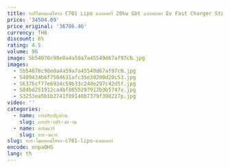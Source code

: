 ```yaml
---
title: รถรีโมทคอนโทรล C701 Lipo แบตเตอรี่ 20kw Gbt แบบพกพา Ev Fast Charger Station Fit สําหรับ Byd Autel
price: '34504.09'
price_original: '36706.46'
currency: THB
discount: 6%
rating: 4.5
volume: 96
image: Sb54070c98e0a4a59a7a45549d67af97cN.jpg
images:
  - Sb54070c98e0a4a59a7a45549d67af97cN.jpg
  - S409434b6f7504631afc35e39200d20c53.jpg
  - S6376cf77e6934c59b33c24de297c42d5f.jpg
  - S84bd251912ca4bf8855297912b3b5747v.jpg
  - S3253ea5b1b2741f09148b7379f398227p.jpg
video: ''
categories:
  - name: การปรับปรุงบ้าน
    slug: การปร-บปร-งบ-าน
  - name: ฮาร์ดแวร์
    slug: ฮาร-ดแวร
slug: รถร-โมทคอนโทรล-c701-lipo-แบตเตอร
encode: onpaOHS
lang: th
---
```

  